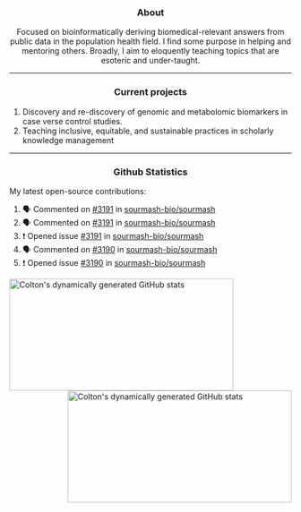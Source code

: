 <!--
Inspiration derived from:
1. https://zzetao.github.io/awesome-github-profile/
2. https://github.com/spcanelon
3. https://github.com/tallguyjenks

Tools used:
1. https://github.com/anuraghazra/github-readme-stats
2. https://github.com/jamesgeorge007/github-activity-readme
3. https://github.com/topics/profile-readme
-->

<h3 align="center">About</h3>

<p align="center">
Focused on bioinformatically deriving biomedical-relevant answers from public data in the population health field. 
I find some purpose in helping and mentoring others. Broadly, I aim to eloquently teaching topics that are esoteric and under-taught.
</p>

---

<h3 align="center">Current projects</h3>

1. Discovery and re-discovery of genomic and metabolomic biomarkers in case verse control studies.
2. Teaching inclusive, equitable, and sustainable practices in scholarly knowledge management

---

<h3 align="center">Github Statistics</h3>

My latest open-source contributions:

<!--START_SECTION:activity-->
1. 🗣 Commented on [#3191](https://github.com/sourmash-bio/sourmash/issues/3191#issuecomment-2156096453) in [sourmash-bio/sourmash](https://github.com/sourmash-bio/sourmash)
2. 🗣 Commented on [#3191](https://github.com/sourmash-bio/sourmash/issues/3191#issuecomment-2153157109) in [sourmash-bio/sourmash](https://github.com/sourmash-bio/sourmash)
3. ❗ Opened issue [#3191](https://github.com/sourmash-bio/sourmash/issues/3191) in [sourmash-bio/sourmash](https://github.com/sourmash-bio/sourmash)
4. 🗣 Commented on [#3190](https://github.com/sourmash-bio/sourmash/issues/3190#issuecomment-2150600914) in [sourmash-bio/sourmash](https://github.com/sourmash-bio/sourmash)
5. ❗ Opened issue [#3190](https://github.com/sourmash-bio/sourmash/issues/3190) in [sourmash-bio/sourmash](https://github.com/sourmash-bio/sourmash)
<!--END_SECTION:activity-->

<a href="https://github.com/ccbaumler">
  <img height="200" width=400 align="left" alt="Colton's dynamically generated GitHub stats" src="https://github-readme-stats.vercel.app/api?username=ccbaumler&show_icons=true&title_color=434d58&icon_color=fa8072&ring_color=ba55d3"/>
</a>
<a href="https://github.com/ccbaumler">
  <img height="200" width=400 align="right" alt="Colton's dynamically generated GitHub stats" src="https://github-readme-stats.vercel.app/api/top-langs/?username=ccbaumler&layout=compact&langs_count=6&card_width=320&title_color=434d58&hide=Standard%20ML,%20TeX,%20Jupyter%20Notebook" />
</a>

